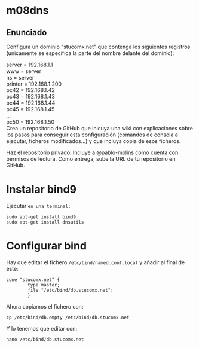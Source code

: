 # m08dns
## Enunciado
Configura un dominio "stucomx.net" que contenga los siguientes registros (unicamente se especifica la parte del nombre delante del dominio):

server = 192.168.1.1\
www = server\
ns = server\
printer = 192.168.1.200\
pc42 = 192.168.1.42\
pc43 = 192.168.1.43\
pc44 = 192.168.1.44\
pc45 = 192.168.1.45\
...\
pc50 = 192.168.1.50\
Crea un repositorio de GitHub que inlcuya una wiki con explicaciones sobre los pasos para conseguir esta configuración (comandos de consola a ejecutar, ficheros modificados...) y que incluya copia de esos ficheros.

Haz el repositorio privado. Incluye a @pablo-molins como cuenta con permisos de lectura. Como entrega, sube la URL de tu repositorio en GitHub.

# Instalar bind9
Ejecutar `en una terminal:`
<pre><code>sudo apt-get install bind9
sudo apt-get install dnsutils
</code></pre>

# Configurar bind
Hay que editar el fichero `/etc/bind/named.conf.local` y añadir al final de éste:
<pre><code>zone "stucomx.net" {
        type master;
        file "/etc/bind/db.stucomx.net";
        }
</code></pre>

Ahora copiamos el fichero con: 

`cp /etc/bind/db.empty /etc/bind/db.stucomx.net`

Y lo tenemos que editar con:
<pre><code>nano /etc/bind/db.stucomx.net</code></pre>
